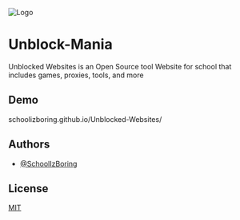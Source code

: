 
![Logo](https://raw.githubusercontent.com/SchoolIzBoring/Unblocked-Websites/main/logo.png)


# Unblock-Mania

Unblocked Websites is an Open Source tool Website for school that includes games, proxies, tools, and more



## Demo
schoolizboring.github.io/Unblocked-Websites/


## Authors

- [@SchoolIzBoring](https://github.com/SchoolIzBoring)


## License

[MIT](https://choosealicense.com/licenses/mit/)

